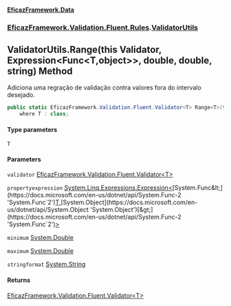 #### [EficazFramework.Data](EficazFrameworkData.md 'EficazFramework Data')
### [EficazFramework.Validation.Fluent.Rules](EficazFrameworkData.md#EficazFramework.Validation.Fluent.Rules 'EficazFramework.Validation.Fluent.Rules').[ValidatorUtils](EficazFramework.Validation.Fluent.Rules/ValidatorUtils.md 'EficazFramework.Validation.Fluent.Rules.ValidatorUtils')

## ValidatorUtils.Range<T>(this Validator<T>, Expression<Func<T,object>>, double, double, string) Method

Adiciona uma regração de validação contra valores fora do intervalo desejado.

```csharp
public static EficazFramework.Validation.Fluent.Validator<T> Range<T>(this EficazFramework.Validation.Fluent.Validator<T> validator, System.Linq.Expressions.Expression<System.Func<T,object>> propertyexpression, double minimum=double.MinValue, double maximum=double.MaxValue, string stringformat="{0}")
    where T : class;
```
#### Type parameters

<a name='EficazFramework.Validation.Fluent.Rules.ValidatorUtils.Range_T_(thisEficazFramework.Validation.Fluent.Validator_T_,System.Linq.Expressions.Expression_System.Func_T,object__,double,double,string).T'></a>

`T`
#### Parameters

<a name='EficazFramework.Validation.Fluent.Rules.ValidatorUtils.Range_T_(thisEficazFramework.Validation.Fluent.Validator_T_,System.Linq.Expressions.Expression_System.Func_T,object__,double,double,string).validator'></a>

`validator` [EficazFramework.Validation.Fluent.Validator&lt;](EficazFramework.Validation.Fluent/Validator_T_.md 'EficazFramework.Validation.Fluent.Validator<T>')[T](EficazFramework.Validation.Fluent.Rules/ValidatorUtils/Range_T_(thisValidator_T_,Expression_Func_T,object__,double,double,string).md#EficazFramework.Validation.Fluent.Rules.ValidatorUtils.Range_T_(thisEficazFramework.Validation.Fluent.Validator_T_,System.Linq.Expressions.Expression_System.Func_T,object__,double,double,string).T 'EficazFramework.Validation.Fluent.Rules.ValidatorUtils.Range<T>(this EficazFramework.Validation.Fluent.Validator<T>, System.Linq.Expressions.Expression<System.Func<T,object>>, double, double, string).T')[&gt;](EficazFramework.Validation.Fluent/Validator_T_.md 'EficazFramework.Validation.Fluent.Validator<T>')

<a name='EficazFramework.Validation.Fluent.Rules.ValidatorUtils.Range_T_(thisEficazFramework.Validation.Fluent.Validator_T_,System.Linq.Expressions.Expression_System.Func_T,object__,double,double,string).propertyexpression'></a>

`propertyexpression` [System.Linq.Expressions.Expression&lt;](https://docs.microsoft.com/en-us/dotnet/api/System.Linq.Expressions.Expression-1 'System.Linq.Expressions.Expression`1')[System.Func&lt;](https://docs.microsoft.com/en-us/dotnet/api/System.Func-2 'System.Func`2')[T](EficazFramework.Validation.Fluent.Rules/ValidatorUtils/Range_T_(thisValidator_T_,Expression_Func_T,object__,double,double,string).md#EficazFramework.Validation.Fluent.Rules.ValidatorUtils.Range_T_(thisEficazFramework.Validation.Fluent.Validator_T_,System.Linq.Expressions.Expression_System.Func_T,object__,double,double,string).T 'EficazFramework.Validation.Fluent.Rules.ValidatorUtils.Range<T>(this EficazFramework.Validation.Fluent.Validator<T>, System.Linq.Expressions.Expression<System.Func<T,object>>, double, double, string).T')[,](https://docs.microsoft.com/en-us/dotnet/api/System.Func-2 'System.Func`2')[System.Object](https://docs.microsoft.com/en-us/dotnet/api/System.Object 'System.Object')[&gt;](https://docs.microsoft.com/en-us/dotnet/api/System.Func-2 'System.Func`2')[&gt;](https://docs.microsoft.com/en-us/dotnet/api/System.Linq.Expressions.Expression-1 'System.Linq.Expressions.Expression`1')

<a name='EficazFramework.Validation.Fluent.Rules.ValidatorUtils.Range_T_(thisEficazFramework.Validation.Fluent.Validator_T_,System.Linq.Expressions.Expression_System.Func_T,object__,double,double,string).minimum'></a>

`minimum` [System.Double](https://docs.microsoft.com/en-us/dotnet/api/System.Double 'System.Double')

<a name='EficazFramework.Validation.Fluent.Rules.ValidatorUtils.Range_T_(thisEficazFramework.Validation.Fluent.Validator_T_,System.Linq.Expressions.Expression_System.Func_T,object__,double,double,string).maximum'></a>

`maximum` [System.Double](https://docs.microsoft.com/en-us/dotnet/api/System.Double 'System.Double')

<a name='EficazFramework.Validation.Fluent.Rules.ValidatorUtils.Range_T_(thisEficazFramework.Validation.Fluent.Validator_T_,System.Linq.Expressions.Expression_System.Func_T,object__,double,double,string).stringformat'></a>

`stringformat` [System.String](https://docs.microsoft.com/en-us/dotnet/api/System.String 'System.String')

#### Returns
[EficazFramework.Validation.Fluent.Validator&lt;](EficazFramework.Validation.Fluent/Validator_T_.md 'EficazFramework.Validation.Fluent.Validator<T>')[T](EficazFramework.Validation.Fluent.Rules/ValidatorUtils/Range_T_(thisValidator_T_,Expression_Func_T,object__,double,double,string).md#EficazFramework.Validation.Fluent.Rules.ValidatorUtils.Range_T_(thisEficazFramework.Validation.Fluent.Validator_T_,System.Linq.Expressions.Expression_System.Func_T,object__,double,double,string).T 'EficazFramework.Validation.Fluent.Rules.ValidatorUtils.Range<T>(this EficazFramework.Validation.Fluent.Validator<T>, System.Linq.Expressions.Expression<System.Func<T,object>>, double, double, string).T')[&gt;](EficazFramework.Validation.Fluent/Validator_T_.md 'EficazFramework.Validation.Fluent.Validator<T>')